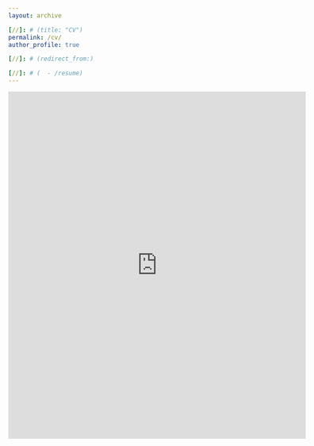 ```yaml
---
layout: archive

[//]: # (title: "CV")
permalink: /cv/
author_profile: true

[//]: # (redirect_from:)

[//]: # (  - /resume)
---
```


[//]: # ({% include base_path %})

<embed src="https://songhuahu-umd.github.io/files/CV_2022.pdf" width="600" height="700" type='application/pdf'/>